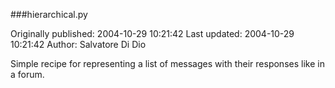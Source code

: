 ###hierarchical.py

Originally published: 2004-10-29 10:21:42
Last updated: 2004-10-29 10:21:42
Author: Salvatore Di Dio

Simple recipe for representing a list of messages with their responses like in a forum.